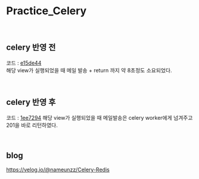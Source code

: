 # Practice_Celery
  
<br> 

## celery 반영 전
코드 : [e15de44](https://github.com/nameunji/practice_celery/tree/e15de44e93c6c90e1d954d223b7ac8c9c0087b22)  
해당 view가 실행되었을 때 메일 발송 + return 까지 약 8초정도 소요되었다.  
  
<br>  
  
## celery 반영 후
코드 : [1ee7294](https://github.com/nameunji/practice_celery/tree/1ee72944d9d0878417d1ddc98fcf2268fa7506bc)
해당 view가 실행되었을 때 메일발송은 celery worker에게 넘겨주고 201을 바로 리턴하였다.  

<br>
  
## blog
https://velog.io/@nameunzz/Celery-Redis

